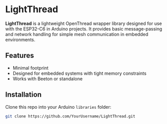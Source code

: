 # LightThread

**LightThread** is a lightweight OpenThread wrapper library designed for use with the ESP32-C6 in Arduino projects. It provides basic message-passing and network handling for simple mesh communication in embedded environments.

## Features

- Minimal footprint
- Designed for embedded systems with tight memory constraints
- Works with Beeton or standalone

## Installation

Clone this repo into your Arduino `libraries` folder:

```bash
git clone https://github.com/YourUsername/LightThread.git
